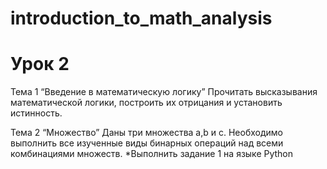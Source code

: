 # introduction_to_math_analysis

# Урок 2
Тема 1 “Введение в математическую логику”
Прочитать высказывания математической логики, построить их отрицания и установить истинность.

Тема 2 “Множество”
Даны три множества a,b и с. Необходимо выполнить все изученные виды бинарных операций над всеми комбинациями множеств.
*Выполнить задание 1 на языке Python
